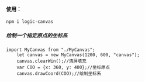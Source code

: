#### 使用：

```
npm i logic-canvas
```
##### 绘制一个指定原点的坐标系
```
import MyCanvas from "./MyCanvas";
    let canvas = new MyCanvas(1200, 600, "canvas");
    canvas.clearWin();//清屏填充
    var COO = {x: 360, y: 400};//坐标原点
    canvas.drawCoord(COO);//绘制坐标系
```
